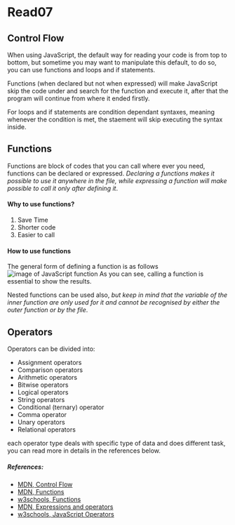 # Read07
## Control Flow
When using JavaScript, the default way for reading your code is from top to bottom, but sometime you may want to manipulate this default, to do so, you can use functions and loops and if statements.

Functions (when declared but not when expressed) will make JavaScript skip the code under and search for the function and execute it, after that the program will continue from where it ended firstly.

For loops and if statements are condition dependant syntaxes, meaning whenever the condition is met, the staement will skip executing the syntax inside.
&nbsp;
## Functions
Functions are block of codes that you can call where ever you need, functions can be declared or expressed. *Declaring a functions makes it possible to use it anywhere in the file, while expressing a function will make possible to call it only after defining it*.

#### Why to use functions?
1. Save Time
2. Shorter code
3. Easier to call

#### How to use functions

The general form of defining a function is as follows
![image of JavaScript function](https://cdn.programiz.com/cdn/farfuture/oAZVf3IqOKOYj_aJ-IoYQvbJ2CB-B3y4HXSLXBUmYcY/mtime:1591592163/sites/tutorial2program/files/javascript-function-with-parameter.png) 
As you can see, calling a function is essential to show the results.

Nested functions can be used also, *but keep in mind that the variable of the inner function are only used for it and cannot be recognised by either the outer function or by the file*.

## Operators

Operators can be divided into:
- Assignment operators
- Comparison operators
- Arithmetic operators
- Bitwise operators
- Logical operators
- String operators
- Conditional (ternary) operator
- Comma operator
- Unary operators
- Relational operators

each operator type deals with specific type of data and does different task, you can read more in details in the references below.

##### References:
- [MDN, Control Flow](https://developer.mozilla.org/en-US/docs/Glossary/Control_flow)
- [MDN, Functions](https://developer.mozilla.org/en-US/docs/Web/JavaScript/Guide/Functions)
- [w3schools, Functions](https://www.w3schools.com/js/js_functions.asp)
- [MDN, Expressions and operators](https://developer.mozilla.org/en-US/docs/Web/JavaScript/Guide/Expressions_and_Operators)
- [w3schools, JavaScript Operators](https://www.w3schools.com/js/js_operators.asp)